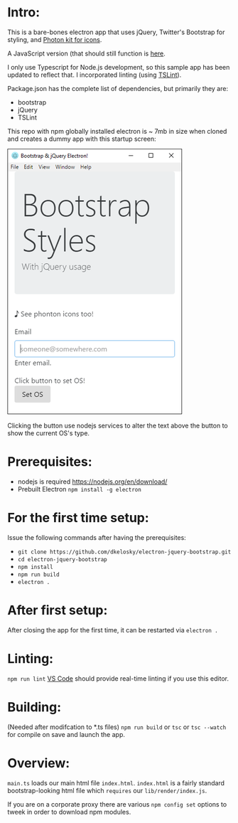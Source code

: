 Intro:
======
This is a bare-bones electron app that uses jQuery, Twitter's Bootstrap for
styling, and [Photon kit for icons](http://photonkit.com/).  

A JavaScript version (that should still function is [here][0].

I only use Typescript for Node.js development, so this sample app has been
updated to reflect that.  I incorporated linting (using [TSLint][1]).

Package.json has the complete list of dependencies, but primarily they are:
* bootstrap
* jQuery
* TSLint  

This repo with npm globally installed electron is ~ 7mb in size when cloned
and creates a dummy app with this startup screen:

![Alt text](images/Screenshot.jpeg?raw=true "Screen shot")

Clicking the button use nodejs services to alter the text above the button to
show the current OS's type.

Prerequisites:
==============
* nodejs is required https://nodejs.org/en/download/
* Prebuilt Electron `npm install -g electron`

For the first time setup:
=========================
Issue the following commands after having the prerequisites:
* `git clone https://github.com/dkelosky/electron-jquery-bootstrap.git`
* `cd electron-jquery-bootstrap`
* `npm install`
* `npm run build`
* `electron .`

After first setup:
==================
After closing the app for the first time, it can be restarted via ```electron .```

Linting:
========
`npm run lint`
[VS Code](https://code.visualstudio.com/download) should provide real-time linting if you use this editor.

Building:
=========
(Needed after modifcation to *.ts files) `npm run build` or `tsc` or `tsc --watch` for compile on save and launch the app.

Overview:
=========
`main.ts` loads our main html file `index.html`.  `index.html` is a fairly standard bootstrap-looking html file which 
`requires` our `lib/render/index.js`. 

If you are on a corporate proxy there are various `npm config set` options to
tweek in order to download npm modules.

[0]:https://github.com/dkelosky/electron-jquery-bootstrap/tree/javascript-version
[1]: https://palantir.github.io/tslint/